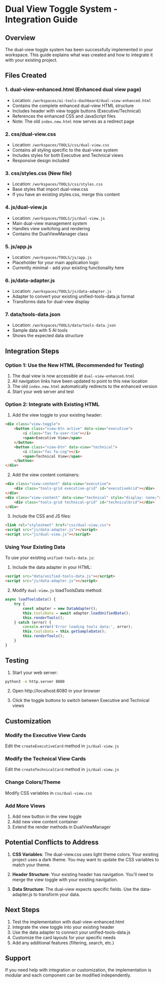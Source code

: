 # Dual View Toggle System - Integration Guide

## Overview
The dual-view toggle system has been successfully implemented in your workspace. This guide explains what was created and how to integrate it with your existing project.

## Files Created

### 1. **dual-view-enhanced.html** (Enhanced dual view page)
- Location: `/workspaces/ai-tools-dashboard/dual-view-enhanced.html`
- Contains the complete enhanced dual-view HTML structure
- Includes header with view toggle buttons (Executive/Technical)
- References the enhanced CSS and JavaScript files
- Note: The old `index.new.html` now serves as a redirect page

### 2. **css/dual-view.css**
- Location: `/workspaces/TOOLS/css/dual-view.css`
- Contains all styling specific to the dual-view system
- Includes styles for both Executive and Technical views
- Responsive design included

### 3. **css/styles.css** (New file)
- Location: `/workspaces/TOOLS/css/styles.css`
- Base styles that import dual-view.css
- If you have an existing styles.css, merge this content

### 4. **js/dual-view.js**
- Location: `/workspaces/TOOLS/js/dual-view.js`
- Main dual-view management system
- Handles view switching and rendering
- Contains the DualViewManager class

### 5. **js/app.js**
- Location: `/workspaces/TOOLS/js/app.js`
- Placeholder for your main application logic
- Currently minimal - add your existing functionality here

### 6. **js/data-adapter.js**
- Location: `/workspaces/TOOLS/js/data-adapter.js`
- Adapter to convert your existing unified-tools-data.js format
- Transforms data for dual-view display

### 7. **data/tools-data.json**
- Location: `/workspaces/TOOLS/data/tools-data.json`
- Sample data with 5 AI tools
- Shows the expected data structure

## Integration Steps

### Option 1: Use the New HTML (Recommended for Testing)
1. The dual view is now accessible at `dual-view-enhanced.html`
2. All navigation links have been updated to point to this new location
3. The old `index.new.html` automatically redirects to the enhanced version
4. Start your web server and test

### Option 2: Integrate with Existing HTML
1. Add the view toggle to your existing header:
```html
<div class="view-toggle">
    <button class="view-btn active" data-view="executive">
        <i class="fas fa-user-tie"></i>
        <span>Executive View</span>
    </button>
    <button class="view-btn" data-view="technical">
        <i class="fas fa-cog"></i>
        <span>Technical View</span>
    </button>
</div>
```

2. Add the view content containers:
```html
<div class="view-content" data-view="executive">
    <div class="tools-grid executive-grid" id="executiveGrid"></div>
</div>
<div class="view-content" data-view="technical" style="display: none;">
    <div class="tools-grid technical-grid" id="technicalGrid"></div>
</div>
```

3. Include the CSS and JS files:
```html
<link rel="stylesheet" href="css/dual-view.css">
<script src="js/data-adapter.js"></script>
<script src="js/dual-view.js"></script>
```

### Using Your Existing Data

To use your existing `unified-tools-data.js`:

1. Include the data adapter in your HTML:
```html
<script src="data/unified-tools-data.js"></script>
<script src="js/data-adapter.js"></script>
```

2. Modify `dual-view.js` loadToolsData method:
```javascript
async loadToolsData() {
    try {
        const adapter = new DataAdapter();
        this.toolsData = await adapter.loadUnifiedData();
        this.renderTools();
    } catch (error) {
        console.error('Error loading tools data:', error);
        this.toolsData = this.getSampleData();
        this.renderTools();
    }
}
```

## Testing

1. Start your web server:
```bash
python3 -m http.server 8080
```

2. Open http://localhost:8080 in your browser

3. Click the toggle buttons to switch between Executive and Technical views

## Customization

### Modify the Executive View Cards
Edit the `createExecutiveCard` method in `js/dual-view.js`

### Modify the Technical View Cards
Edit the `createTechnicalCard` method in `js/dual-view.js`

### Change Colors/Theme
Modify CSS variables in `css/dual-view.css`

### Add More Views
1. Add new button in the view toggle
2. Add new view content container
3. Extend the render methods in DualViewManager

## Potential Conflicts to Address

1. **CSS Variables**: The dual-view.css uses light theme colors. Your existing project uses a dark theme. You may want to update the CSS variables to match your theme.

2. **Header Structure**: Your existing header has navigation. You'll need to merge the view toggle with your existing navigation.

3. **Data Structure**: The dual-view expects specific fields. Use the data-adapter.js to transform your data.

## Next Steps

1. Test the implementation with dual-view-enhanced.html
2. Integrate the view toggle into your existing header
3. Use the data adapter to connect your unified-tools-data.js
4. Customize the card layouts for your specific needs
5. Add any additional features (filtering, search, etc.)

## Support

If you need help with integration or customization, the implementation is modular and each component can be modified independently.